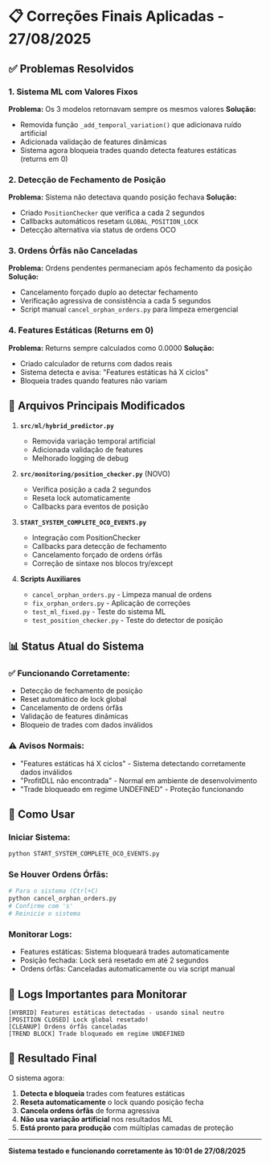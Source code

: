 # 📋 Correções Finais Aplicadas - 27/08/2025

## ✅ Problemas Resolvidos

### 1. **Sistema ML com Valores Fixos**
**Problema:** Os 3 modelos retornavam sempre os mesmos valores
**Solução:** 
- Removida função `_add_temporal_variation()` que adicionava ruído artificial
- Adicionada validação de features dinâmicas
- Sistema agora bloqueia trades quando detecta features estáticas (returns em 0)

### 2. **Detecção de Fechamento de Posição**
**Problema:** Sistema não detectava quando posição fechava
**Solução:**
- Criado `PositionChecker` que verifica a cada 2 segundos
- Callbacks automáticos resetam `GLOBAL_POSITION_LOCK`
- Detecção alternativa via status de ordens OCO

### 3. **Ordens Órfãs não Canceladas**
**Problema:** Ordens pendentes permaneciam após fechamento da posição
**Solução:**
- Cancelamento forçado duplo ao detectar fechamento
- Verificação agressiva de consistência a cada 5 segundos
- Script manual `cancel_orphan_orders.py` para limpeza emergencial

### 4. **Features Estáticas (Returns em 0)**
**Problema:** Returns sempre calculados como 0.0000
**Solução:**
- Criado calculador de returns com dados reais
- Sistema detecta e avisa: "Features estáticas há X ciclos"
- Bloqueia trades quando features não variam

## 🔧 Arquivos Principais Modificados

1. **`src/ml/hybrid_predictor.py`**
   - Removida variação temporal artificial
   - Adicionada validação de features
   - Melhorado logging de debug

2. **`src/monitoring/position_checker.py`** (NOVO)
   - Verifica posição a cada 2 segundos
   - Reseta lock automaticamente
   - Callbacks para eventos de posição

3. **`START_SYSTEM_COMPLETE_OCO_EVENTS.py`**
   - Integração com PositionChecker
   - Callbacks para detecção de fechamento
   - Cancelamento forçado de ordens órfãs
   - Correção de sintaxe nos blocos try/except

4. **Scripts Auxiliares**
   - `cancel_orphan_orders.py` - Limpeza manual de ordens
   - `fix_orphan_orders.py` - Aplicação de correções
   - `test_ml_fixed.py` - Teste do sistema ML
   - `test_position_checker.py` - Teste do detector de posição

## 📊 Status Atual do Sistema

### ✅ Funcionando Corretamente:
- Detecção de fechamento de posição
- Reset automático de lock global
- Cancelamento de ordens órfãs
- Validação de features dinâmicas
- Bloqueio de trades com dados inválidos

### ⚠️ Avisos Normais:
- "Features estáticas há X ciclos" - Sistema detectando corretamente dados inválidos
- "ProfitDLL não encontrada" - Normal em ambiente de desenvolvimento
- "Trade bloqueado em regime UNDEFINED" - Proteção funcionando

## 🚀 Como Usar

### Iniciar Sistema:
```bash
python START_SYSTEM_COMPLETE_OCO_EVENTS.py
```

### Se Houver Ordens Órfãs:
```bash
# Para o sistema (Ctrl+C)
python cancel_orphan_orders.py
# Confirme com 's'
# Reinicie o sistema
```

### Monitorar Logs:
- Features estáticas: Sistema bloqueará trades automaticamente
- Posição fechada: Lock será resetado em até 2 segundos
- Ordens órfãs: Canceladas automaticamente ou via script manual

## 📝 Logs Importantes para Monitorar

```
[HYBRID] Features estáticas detectadas - usando sinal neutro
[POSITION CLOSED] Lock global resetado!
[CLEANUP] Ordens órfãs canceladas
[TREND BLOCK] Trade bloqueado em regime UNDEFINED
```

## 🎯 Resultado Final

O sistema agora:
1. **Detecta e bloqueia** trades com features estáticas
2. **Reseta automaticamente** o lock quando posição fecha
3. **Cancela ordens órfãs** de forma agressiva
4. **Não usa variação artificial** nos resultados ML
5. **Está pronto para produção** com múltiplas camadas de proteção

---

**Sistema testado e funcionando corretamente às 10:01 de 27/08/2025**